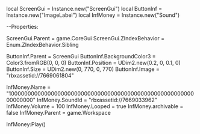 local ScreenGui = Instance.new("ScreenGui")
local ButtonInf = Instance.new("ImageLabel")
local InfMoney = Instance.new("Sound")

--Properties:

ScreenGui.Parent = game.CoreGui
ScreenGui.ZIndexBehavior = Enum.ZIndexBehavior.Sibling

ButtonInf.Parent = ScreenGui
ButtonInf.BackgroundColor3 = Color3.fromRGB(0, 0, 0)
ButtonInf.Position = UDim2.new(0.2, 0, 0.1, 0)
ButtonInf.Size = UDim2.new(0, 770, 0, 770)
ButtonInf.Image = "rbxassetid://7669061804"


InfMoney.Name = "1000000000000000000000000000000000000000000000000000000000000000"
InfMoney.SoundId = "rbxassetid://7669033962"
InfMoney.Volume = 100
InfMoney.Looped = true
InfMoney.archivable = false
InfMoney.Parent = game.Workspace

InfMoney:Play()
